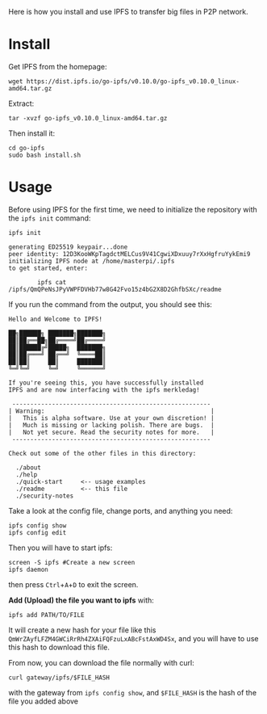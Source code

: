 Here is how you install and use IPFS to transfer big files in P2P network.

# Install
Get IPFS from the homepage:
```
wget https://dist.ipfs.io/go-ipfs/v0.10.0/go-ipfs_v0.10.0_linux-amd64.tar.gz
```
Extract:
```
tar -xvzf go-ipfs_v0.10.0_linux-amd64.tar.gz
```
Then install it:
```
cd go-ipfs
sudo bash install.sh
```
# Usage
Before using IPFS for the first time, we need to initialize the repository with the `ipfs init` command:
```
ipfs init
```
```
generating ED25519 keypair...done
peer identity: 12D3KooWKpTagdctMELCus9V41CgwiXDxuuy7rXxHgfruYykEmi9
initializing IPFS node at /home/masterpi/.ipfs
to get started, enter:

        ipfs cat /ipfs/QmQPeNsJPyVWPFDVHb77w8G42Fvo15z4bG2X8D2GhfbSXc/readme

```
If you run the command from the output, you should see this:
```
Hello and Welcome to IPFS!

██╗██████╗ ███████╗███████╗
██║██╔══██╗██╔════╝██╔════╝
██║██████╔╝█████╗  ███████╗
██║██╔═══╝ ██╔══╝  ╚════██║
██║██║     ██║     ███████║
╚═╝╚═╝     ╚═╝     ╚══════╝

If you're seeing this, you have successfully installed
IPFS and are now interfacing with the ipfs merkledag!

 -------------------------------------------------------
| Warning:                                              |
|   This is alpha software. Use at your own discretion! |
|   Much is missing or lacking polish. There are bugs.  |
|   Not yet secure. Read the security notes for more.   |
 -------------------------------------------------------

Check out some of the other files in this directory:

  ./about
  ./help
  ./quick-start     <-- usage examples
  ./readme          <-- this file
  ./security-notes
```
Take a look at the config file, change ports, and anything you need:
```
ipfs config show
ipfs config edit
```
Then you will have to start ipfs:
```
screen -S ipfs #Create a new screen
ipfs daemon
```
then press `Ctrl`+`A`+`D` to exit the screen.

**Add (Upload) the file you want to ipfs** with:
```
ipfs add PATH/TO/FILE
```
It will create a new hash for your file like this `QmWrZAyfLFZM4GWCiRrRh4ZXAiFQFzuLxABcFstAxWD4Sx`, and you will have to use this hash to download this file.

From now, you can download the file normally with curl:
```
curl gateway/ipfs/$FILE_HASH
```
with the gateway from `ipfs config show`, and `$FILE_HASH` is the hash of the file you added above
